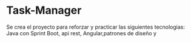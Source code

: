 # Task-Manager
Se crea el proyecto para reforzar y practicar las siguientes tecnologias: Java con Sprint Boot, api rest, Angular,patrones de diseño y
